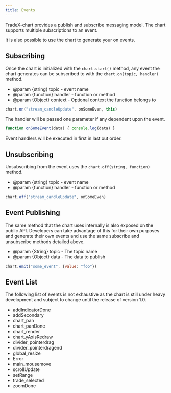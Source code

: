 ```yaml
---
title: Events
---
```


TradeX-chart provides a publish and subscribe messaging model. The chart supports multiple subscriptions to an event.

It is also possible to use the chart to generate your on events.

## Subscribing

Once the chart is initialized with the ``chart.start()`` method, any event the chart generates can be subscribed to with the ``chart.on(topic, handler)`` method.

* @param {string}   topic   - event name
* @param {function} handler - function or method
* @param {Object}   context - Optional context the function belongs to

```javascript
chart.on("stream_candleUpdate", onSomeEven, this)
```

The handler will be passed one parameter if any dependent upon the event.

```javascript
function onSomeEvent(data) { console.log(data) }
```
Event handlers will be executed in first in last out order.

## Unsubscribing

Unsubscribing from the event uses the ``chart.off(string, function)`` method.

* @param {string}   topic   - event name
* @param {function} handler - function or method

```javascript
chart.off("stream_candleUpdate", onSomeEven)
```

## Event Publishing

The same method that the chart uses internally is also exposed on the public API. Developers can take advantage of this for their own purposes and generate their own events and use the same subscribe and unsubscribe methods detailed above.

* @param {String} topic - The topic name
* @param {Object} data  - The data to publish

```javascript
chart.emit("some_event", {value: "foo"})
```

## Event List

The following list of events is not exhaustive as the chart is still under heavy development and subject to change until the release of version 1.0.

* addIndicatorDone
* addSecondary
* chart_pan
* chart_panDone
* chart_render
* chart_yAxisRedraw
* divider_pointerdrag
* divider_pointerdragend
* global_resize
* Error
* main_mousemove
* scrollUpdate
* setRange
* trade_selected
* zoomDone
